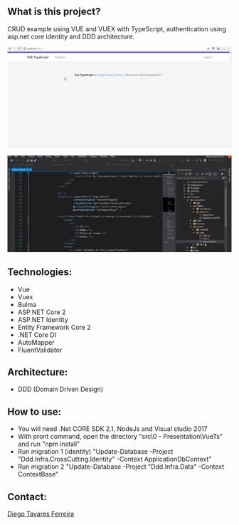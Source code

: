 ## What is this project?
CRUD example using VUE and VUEX with TypeScript, authentication using asp.net core identity and DDD architecture.

![](vuex.gif)

![](paginacao.gif)

## Technologies:
- Vue
- Vuex
- Bulma
- ASP.NET Core 2
- ASP.NET Identity
- Entity Framework Core 2
- .NET Core DI
- AutoMapper
- FluentValidator

## Architecture:
- DDD (Domain Driven Design) 

## How to use:
- You will need .Net CORE SDK 2.1, NodeJs and Visual studio 2017
- With pront command, open the directory "src\0 - Presentation\VueTs" and run "npm install" 
- Run migration 1 (identity) "Update-Database -Project "Ddd.Infra.CrossCutting.Identity" -Context ApplicationDbContext" 
- Run migration 2 "Update-Database -Project "Ddd.Infra.Data" -Context ContextBase"

## Contact:
[Diego Tavares Ferreira](https://www.linkedin.com/in/diego-tavares-ferreira/)
